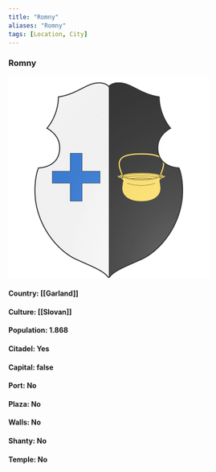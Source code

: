 ```yaml
---
title: "Romny"
aliases: "Romny"
tags: [Location, City]
---
```

### Romny
![](attachment/227035aaa89d4dbf933cfc1f1667f26a.svg)

#### Country: [[Garland]]

#### Culture: [[Slovan]]

#### Population: 1.868

#### Citadel: Yes

#### Capital: false

#### Port: No

#### Plaza: No

#### Walls: No

#### Shanty: No

#### Temple: No


